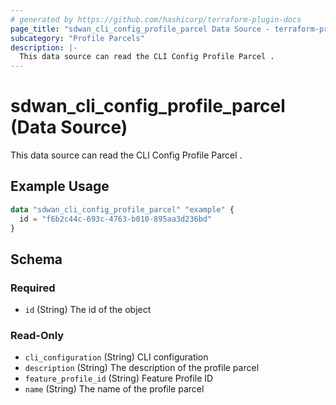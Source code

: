 ```yaml
---
# generated by https://github.com/hashicorp/terraform-plugin-docs
page_title: "sdwan_cli_config_profile_parcel Data Source - terraform-provider-sdwan"
subcategory: "Profile Parcels"
description: |-
  This data source can read the CLI Config Profile Parcel .
---
```


# sdwan_cli_config_profile_parcel (Data Source)

This data source can read the CLI Config Profile Parcel .

## Example Usage

```terraform
data "sdwan_cli_config_profile_parcel" "example" {
  id = "f6b2c44c-693c-4763-b010-895aa3d236bd"
}
```

<!-- schema generated by tfplugindocs -->
## Schema

### Required

- `id` (String) The id of the object

### Read-Only

- `cli_configuration` (String) CLI configuration
- `description` (String) The description of the profile parcel
- `feature_profile_id` (String) Feature Profile ID
- `name` (String) The name of the profile parcel

